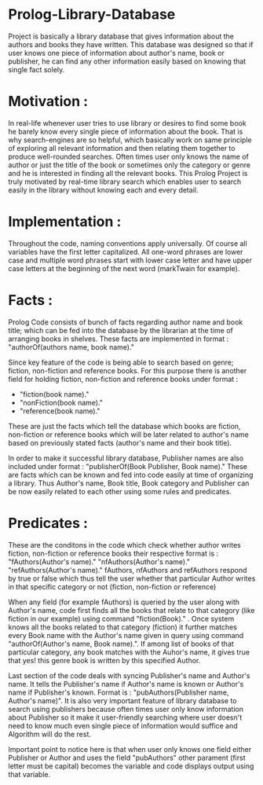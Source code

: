 # Prolog-Library-Database
Project is basically a library database that gives information about the authors and books they have written. This database was designed so that if user knows one piece of  information about author's name, book or publisher, he can find any other information easily based on knowing that single fact solely.

# Motivation :
In real-life whenever user tries to use library or desires to find some book he barely know every single piece of information about the book. That is why search-engines are so helpful, which basically work on same principle of exploring all relevant information and then relating them together to produce well-rounded searches. 
Often times user only knows the name of author or just the title of the book or sometimes only the category or genre and he is interested in finding all the relevant books. This Prolog Project is truly motivated by real-time library search which enables user to search easily in the library without knowing each and every detail.

# Implementation :
Throughout the code, naming conventions apply universally. Of course all variables have the first letter capitalized. All one-word phrases are lower case and multiple word phrases start with lower case letter and have upper case letters at the beginning of the next word (markTwain for example).

# Facts :
Prolog Code consists of bunch of facts regarding author name and book title; which can be fed into the database by the librarian at the time of arranging books in shelves.
These facts are implemented in format : "authorOf(authors name, book name)." 

Since key feature of the code is being able to search based on genre; fiction, non-fiction and reference books. For this purpose there is another field for holding fiction, non-fiction and reference books under format : 
- "fiction(book name)." 
- "nonFiction(book name)."
- "reference(book name)."

These are just the facts which tell the database which books are fiction, non-fiction or reference books which will be later related to author's name based on previously stated facts (author's name and their book title).

In order to make it successful library database, Publisher names are also included under format : "publisherOf(Book Publisher, Book name)." These are facts which can be known and fed into code easily at time of organizing a library.
Thus Author's name, Book title, Book category and Publisher can be now easily related to each other using some rules and predicates.

# Predicates :
These are the conditons in the code which check whether author writes fiction, non-fiction or reference books their respective format is :
"fAuthors(Author's name)."
"nfAuthors(Author's name)."
"refAuthors(Author's name)."
fAuthors, nfAuthors and refAuthors respond by true or false which thus tell the user whether that particular Author writes in that specific category or not (fiction, non-fiction or reference)

When any field (for example fAuthors) is queried by the user along with Author's name, code first finds all the books that relate to that category (like fiction in our example) using command "fiction(Book)." . Once system knows all the books related to that category (fiction) it further matches every Book name with the Author's name given in query using command "authorOf(Author's name, Book name).". If among list of books of that particular category, any book matches with the Auhor's name, it gives true that yes! this genre book is written by this specified Author.

Last section of the code deals with syncing Publisher's name and Author's name. It tells the Publisher's name if Author's name is known or Author's name if Publisher's known.
Format is : "pubAuthors(Publisher name, Author's name)".
It is also very important feature of library database to search using publishers because often times user only know information about Publisher so it make it user-friendly searching where user doesn't need to know much even single piece of information would suffice and Algorithm will do the rest.

Important point to notice here is that when user only knows one field either Publisher or Author and uses the field "pubAuthors" other parament (first letter must be capital) becomes the variable and code displays output using that variable.

